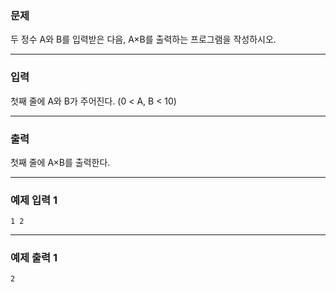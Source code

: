 ### 문제
두 정수 A와 B를 입력받은 다음, A×B를 출력하는 프로그램을 작성하시오.
***
### 입력
첫째 줄에 A와 B가 주어진다. (0 < A, B < 10)
***
### 출력
첫째 줄에 A×B를 출력한다.
***
### 예제 입력 1
```shell
1 2
```
***
### 예제 출력 1
```shell
2
```